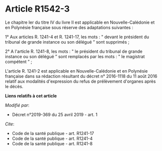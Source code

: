 # Article R1542-3

Le chapitre Ier du titre IV du livre II est applicable en Nouvelle-Calédonie et en Polynésie française sous réserve des
adaptations suivantes :

1° Aux articles R. 1241-4 et R. 1241-17, les mots : " devant le président du tribunal de grande instance ou son délégué ”
sont supprimés ;

2° A l'article R. 1241-8, les mots : " le président du tribunal de grande instance ou son délégué ” sont remplacés par les
mots : " le magistrat compétent ” ;

L'article R. 1241-2 est applicable en Nouvelle-Calédonie et en Polynésie française dans sa rédaction résultant du décret n°
2016-1118 du 11 août 2016 relatif aux modalités d'expression du refus de prélèvement d'organes après le décès.

**Liens relatifs à cet article**

_Modifié par_:

  - Décret n°2019-369 du 25 avril 2019 - art. 1

_Cite_:

  - Code de la santé publique - art. R1241-17
  - Code de la santé publique - art. R1241-4
  - Code de la santé publique - art. R1241-8
